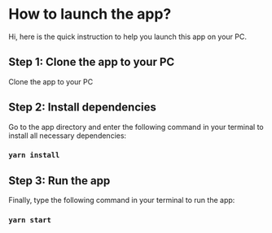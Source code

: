 # How to launch the app?

Hi, here is the quick instruction to help you launch this app on your PC.

## Step 1: Clone the app to your PC

Clone the app to your PC

## Step 2: Install dependencies

Go to the app directory and enter the following command in your terminal to install all necessary dependencies:

### `yarn install`

## Step 3: Run the app

Finally, type the following command in your terminal to run the app:

### `yarn start`
